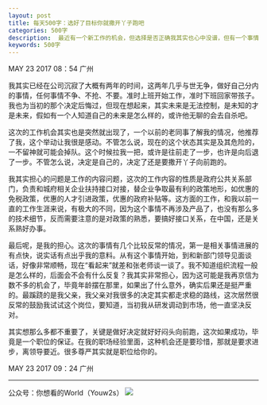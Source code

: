 ```yaml
---
layout: post
title: 每天500字：选好了目标你就撒开丫子跑吧
categories: 500字
description:  最近有一个新工作的机会，但选择是否正确我其实也心中没谱，但有一个事情我是知道的，有些事情只能前进不能后退。
keywords: 500字
---
```


MAY 23 2017  08：54 广州

我其实已经在公司沉寂了大概有两年的时间，这两年几乎与世无争，做好自己分内的事情，任何事情不争、不抢、不要。准时上班开始工作，准时下班回家带孩子。我也为当初的那个决定后悔过，但现在想起来，其实未来是无法控制，是未知的才是未来，假如有一个人知道自己的未来是怎么样的，或许他无聊的会去自杀吧。

这次的工作机会其实也是突然就出现了，一个以前的老同事了解我的情况，他推荐了我，这个举动让我很是感动。不管怎么说，现在的这个状态其实是及其危险的，一不留神就可能会掉队。这个时候拉我一把，或许是往前走了一步，也许是向后退了一步。不管怎么说，决定是自己的，决定了还是要撒开丫子向前跑的。

我其实担心的问题是工作的内容问题，这次的工作内容的性质是政府公共关系部门，负责和城府相关企业扶持接口对接，替企业争取最有利的政策地形，如优惠的免税政策，优惠的人才引进政策，优惠的政府补贴等。这方面的工作，和我以前一直的工作生涯来说，有极大的不同，因为这个事情不再涉及产品了，也没有那么多的技术细节，反而需要注意的是对政策的熟悉，要搞好接口关系，在中国，还是关系熟好办事。

最后呢，是我的担心。这次的事情有几个比较反常的情况，第一是相关事情进展的有点快，说实话有点出乎我的意料。从有这个事情开始，到和新部门领导见面谈话，好像非常顺畅，现在“看起来”就差和张老师谈一谈了。我不知道组织流程一般是怎么样的，后面会不会有什么反复？我其实非常担心，因为这可能是我再京信为数不多的机会了，毕竟年龄摆在那里，如果出了什么意外，确实后果还是挺严重的。最蹊跷的是我父亲，我父亲对我很多的决定其实都走求稳的路线，这次居然很反常的鼓励我试试这个岗位，要知道，当初我从研发调动到市场，他一直坚决反对。

其实想那么多都不重要了，关键是做好决定就好好闷头向前跑，这次如果成功，毕竟是一个职位的保证。在我的职场经验里面，这种机会还是要珍惜，那就是要求进步，离领导要近。很多尊严其实就是职位给你的。

MAY 23 2017  09：24 广州

---- 
公众号：你想看的World（Youw2s）
![][image-1]

[image-1]:	http://upload-images.jianshu.io/upload_images/3342594-dca1f89eba3e50ca.jpg?imageMogr2/auto-orient/strip%7CimageView2/2/w/1240